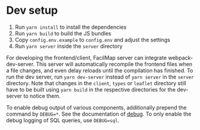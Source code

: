 # Dev setup

1. Run `yarn install` to install the dependencies
2. Run `yarn build` to build the JS bundles
3. Copy `config.env.example` to `config.env` and adjust the settings
4. Run `yarn server` inside the `server` directory

For developing the frontend/client, FacilMap server can integrate webpack-dev-server. This server will automatically
recompile the frontend files when a file changes, and even delay reloads until the compilation has finished. To run
the dev server, run `yarn dev-server` instead of `yarn server` in the `server` directory. Note that changes in the `client`, `types` or `leaflet` directory still have to be built using `yarn build` in the respective directories for the dev-server to notice them.

To enable debug output of various components, additionally prepend the command by `DEBUG=*`. See the documentation of
[debug](https://github.com/visionmedia/debug). To only enable the debug logging of SQL queries, use `DEBUG=sql`.